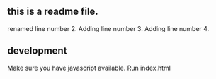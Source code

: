 ## this is a readme file.
renamed line number 2.
Adding line number 3.
Adding line number 4.
## development
Make sure you have javascript available.
Run index.html
